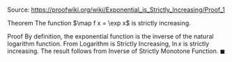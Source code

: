 # 

Source: https://proofwiki.org/wiki/Exponential_is_Strictly_Increasing/Proof_1

Theorem
The function $\map f x = \exp x$ is strictly increasing.


Proof
By definition, the exponential function is the inverse of the natural logarithm function.
From Logarithm is Strictly Increasing, $\ln x$ is strictly increasing.
The result follows from Inverse of Strictly Monotone Function.
$\blacksquare$






